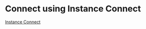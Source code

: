 # Connect using Instance Connect
[Instance Connect](https://docs.aws.amazon.com/AWSEC2/latest/UserGuide/Connect-using-EC2-Instance-Connect.html)